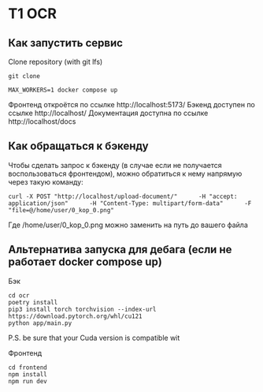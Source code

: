 # T1 OCR 

## Как запустить сервис

Clone repository (with git lfs)
```
git clone 
```

```shell
MAX_WORKERS=1 docker compose up
```
Фронтенд откроётся по ссылке http://localhost:5173/
Бэкенд доступен по ссылке http://localhost/
Документация доступна по ссылке http://localhost/docs

## Как обращаться к бэкенду
Чтобы сделать запрос к бэкенду (в случае если не получается воспользоваться фронтендом), можно обратиться к нему напрямую через такую команду:

```shell
curl -X POST "http://localhost/upload-document/"      -H "accept: application/json"      -H "Content-Type: multipart/form-data"      -F "file=@/home/user/0_kop_0.png"
```
Где /home/user/0_kop_0.png можно заменить на путь до вашего файла 

## Альтернатива запуска для дебага (если не работает docker compose up)

Бэк
```shell
cd ocr 
poetry install
pip3 install torch torchvision --index-url https://download.pytorch.org/whl/cu121
python app/main.py
```

P.S. be sure that your Cuda version is compatible wit

Фронтенд
```shell
cd frontend
npm install
npm run dev
```
